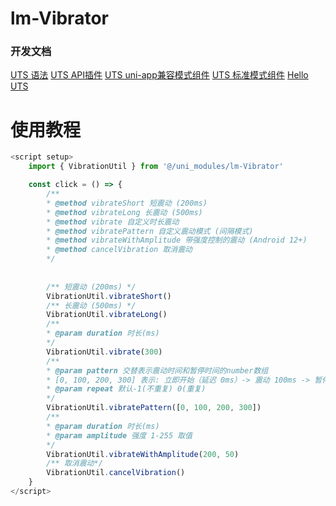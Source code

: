 # lm-Vibrator
### 开发文档
[UTS 语法](https://uniapp.dcloud.net.cn/tutorial/syntax-uts.html)
[UTS API插件](https://uniapp.dcloud.net.cn/plugin/uts-plugin.html)
[UTS uni-app兼容模式组件](https://uniapp.dcloud.net.cn/plugin/uts-component.html)
[UTS 标准模式组件](https://doc.dcloud.net.cn/uni-app-x/plugin/uts-vue-component.html)
[Hello UTS](https://gitcode.net/dcloud/hello-uts)

# 使用教程
```javascript
<script setup>
	import { VibrationUtil } from '@/uni_modules/lm-Vibrator'

	const click = () => {
		/** 
		* @method vibrateShort 短震动 (200ms)
		* @method vibrateLong 长震动 (500ms)
		* @method vibrate 自定义时长震动
		* @method vibratePattern 自定义震动模式 (间隔模式)
		* @method vibrateWithAmplitude 带强度控制的震动 (Android 12+)
		* @method cancelVibration 取消震动
		*/
	   
	   
		/** 短震动 (200ms) */
		VibrationUtil.vibrateShort()
		/** 长震动 (500ms) */
		VibrationUtil.vibrateLong()
		/** 
		* @param duration 时长(ms)
		*/
		VibrationUtil.vibrate(300)
		/** 
		* @param pattern 交替表示震动时间和暂停时间的number数组
		* [0, 100, 200, 300] 表示: 立即开始（延迟 0ms）-> 震动 100ms -> 暂停 200ms -> 再震动 300ms
		* @param repeat 默认-1(不重复) 0(重复)
		*/
		VibrationUtil.vibratePattern([0, 100, 200, 300])
		/** 
		* @param duration 时长(ms)
		* @param amplitude 强度 1-255 取值
		*/
		VibrationUtil.vibrateWithAmplitude(200, 50)
		/** 取消震动*/
		VibrationUtil.cancelVibration()
	}
</script>
```